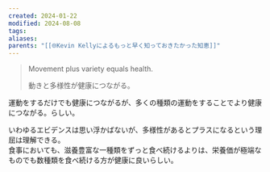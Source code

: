```yaml
---
created: 2024-01-22
modified: 2024-08-08
tags: 
aliases: 
parents: "[[🌐Kevin Kellyによるもっと早く知っておきたかった知恵]]"
---
```

> Movement plus variety equals health.
> 
> 動きと多様性が健康につながる。

運動をするだけでも健康につながるが、多くの種類の運動をすることでより健康につながる。らしい。

いわゆるエビデンスは思い浮かばないが、多様性があるとプラスになるという理屈は理解できる。  
食事においても、滋養豊富な一種類をずっと食べ続けるよりは、栄養価が極端なものでも数種類を食べ続ける方が健康に良いらしい。